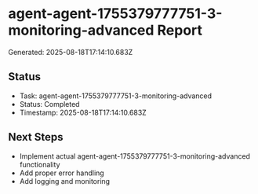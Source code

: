 # agent-agent-1755379777751-3-monitoring-advanced Report

Generated: 2025-08-18T17:14:10.683Z

## Status
- Task: agent-agent-1755379777751-3-monitoring-advanced
- Status: Completed
- Timestamp: 2025-08-18T17:14:10.683Z

## Next Steps
- Implement actual agent-agent-1755379777751-3-monitoring-advanced functionality
- Add proper error handling
- Add logging and monitoring
